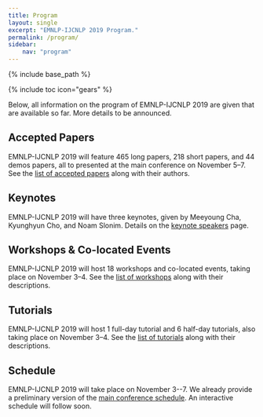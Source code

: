 ```yaml
---
title: Program
layout: single
excerpt: "EMNLP-IJCNLP 2019 Program."
permalink: /program/
sidebar:
    nav: "program"
---
```

{% include base_path %}

{% include toc icon="gears" %}

Below, all information on the program of EMNLP-IJCNLP 2019 are given that are available so far. More details to be announced.


## Accepted Papers

EMNLP-IJCNLP 2019 will feature 465 long papers, 218 short papers, and 44 demos papers, all to presented at the main conference on November 5&ndash;7. See the <a href="./accepted/">list of accepted papers</a> along with their authors. 


## Keynotes

EMNLP-IJCNLP 2019 will have three keynotes, given by Meeyoung Cha, Kyunghyun Cho, and Noam Slonim. Details on the [keynote speakers](./program/keynotes/) page.



## Workshops &amp; Co-located Events

EMNLP-IJCNLP 2019 will host 18 workshops and co-located events, taking place on November 3&ndash;4. See the <a href="./workshops/">list of workshops</a> along with their descriptions.


## Tutorials

EMNLP-IJCNLP 2019 will host 1 full-day tutorial and 6 half-day tutorials, also taking place on November 3&ndash;4. See the <a href="./tutorials/">list of tutorials</a> along with their descriptions.


## Schedule

EMNLP-IJCNLP 2019 will take place on November 3--7. We already provide a preliminary version of the [main conference schedule](./program/schedule/). An interactive schedule will follow soon.